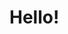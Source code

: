 # Hello!

<!-- - 📫 How to reach me: (The best is X) X: [@938Felixlp](https://x.com/938felixlp)

<!-- Check my [homepage](https://felix-lets-plays.de)
<!--
- 👯 I’m looking to collaborate on ...
- 🤔 I’m looking for help with ...
- 💬 Ask me about ...
- ⚡ Fun fact: ...
-->

<!-- ![stats](https://github-readme-stats.vercel.app/api/top-langs/?username=felixlp938&layout=donut)
